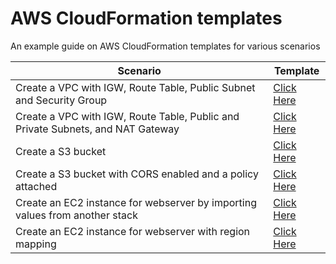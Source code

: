 # AWS CloudFormation templates

An example guide on AWS CloudFormation templates for various scenarios


Scenario | Template
-------- | --------
Create a VPC with IGW, Route Table, Public Subnet and Security Group | [Click Here](create-simple-vpc.yaml)
Create a VPC with IGW, Route Table, Public and Private Subnets, and NAT Gateway | [Click Here](create-vpc-with-subnet-nat.yaml)
Create a S3 bucket | [Click Here](create-s3-bucket.yaml)
Create a S3 bucket with CORS enabled and a policy attached | [Click Here](create-s3-with-policy.yaml)
Create an EC2 instance for webserver by importing values from another stack | [Click Here](create-webserver-instance.yaml)
Create an EC2 instance for webserver with region mapping | [Click Here](create-webserver-instance-2.yaml)

